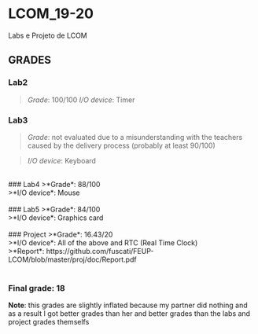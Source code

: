 # LCOM_19-20
Labs e Projeto de LCOM

## GRADES

### Lab2
>*Grade*: 100/100
>*I/O device*: Timer

### Lab3
>*Grade*: not evaluated due to a misunderstanding with the teachers caused by the delivery process (probably at least 90/100) <br>

>*I/O device*: Keyboard <br> 
<br>
### Lab4
>*Grade*: 88/100 <br>
>*I/O device*: Mouse <br>
<br>
### Lab5
>*Grade*: 84/100 <br>
>*I/O device*: Graphics card <br>
<br>
### Project
>*Grade*: 16.43/20 <br>
>*I/O device*: All of the above and RTC (Real Time Clock) <br>
>*Report*: https://github.com/fuscati/FEUP-LCOM/blob/master/proj/doc/Report.pdf <br>
<br>

### Final grade: 18 

**Note**: this grades are slightly inflated because my partner did nothing and as a result I got better grades than her and better grades than the labs and project grades themselfs
